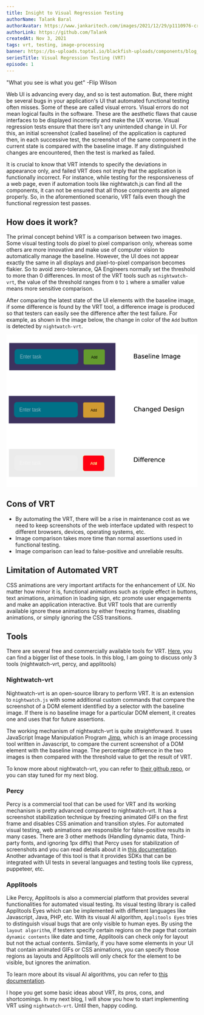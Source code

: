 ```yaml
---
title: Insight to Visual Regression Testing
authorName: Talank Baral
authorAvatar: https://www.jankaritech.com/images/2021/12/29/p1110976-crop-col-800.jpg
authorLink: https://github.com/Talank
createdAt: Nov 3, 2021
tags: vrt, testing, image-processing
banner: https://bs-uploads.toptal.io/blackfish-uploads/components/blog_post_page/content/cover_image_file/cover_image/690065/retina_1708x683_image_0-a3538a5354b21df65a923cabccf9e404-614ac96b7fda78df5593880bac65b1a1.png
seriesTitle: Visual Regression Testing (VRT)
episode: 1
---
```


"What you see is what you get" -Flip Wilson

Web UI is advancing every day, and so is test automation. But, there might be several bugs in your application's UI that automated functional testing often misses. Some of these are called visual errors. Visual errors do not mean logical faults in the software. These are the aesthetic flaws that cause interfaces to be displayed incorrectly and make the UX worse. Visual regression tests ensure that there isn't any unintended change in UI. For this, an initial screenshot (called baseline) of the application is captured then, in each successive test, the screenshot of the same component in the current state is compared with the baseline image. If any distinguished changes are encountered, then the test is marked as failed.

It is crucial to know that VRT intends to specify the deviations in appearance only, and failed VRT does not imply that the application is functionally incorrect. For instance, while testing for the responsiveness of a web page, even if automation tools like nightwatch.js can find all the components, it can not be ensured that all those components are aligned properly. So, in the aforementioned scenario, VRT fails even though the functional regression test passes.

## How does it work?
The primal concept behind VRT is a comparison between two images. Some visual testing tools do pixel to pixel comparison only, whereas some others are more innovative and make use of computer vision to automatically manage the baseline. However, the UI does not appear exactly the same in all displays and pixel-to-pixel comparison becomes flakier. So to avoid zero-tolerance, QA Engineers normally set the threshold to more than 0 differences. In most of the VRT tools such as `nightwatch-vrt`, the value of the threshold ranges from `0` to `1` where a smaller value means more sensitive comparison.

After comparing the latest state of the UI elements with the baseline image, if some difference is found by the VRT tool, a difference image is produced so that testers can easily see the difference after the test failure. For example, as shown in the image below, the change in color of the `Add` button is detected by `nightwatch-vrt`.

![image](/src/assets/VisualRegressionTesting/images/howVRTWorks.png)

## Cons of VRT
- By automating the VRT, there will be a rise in maintenance cost as we need to keep screenshots of the web interface updated with respect to different browsers, devices, operating systems, etc.
- Image comparison takes more time than normal assertions used in functional testing.
- Image comparison can lead to false-positive and unreliable results.

## Limitation of Automated VRT
CSS animations are very important artifacts for the enhancement of UX. No matter how minor it is, functional animations such as ripple effect in buttons, text animations, animation in loading sign, etc promote user engagements and make an application interactive. But VRT tools that are currently available ignore these animations by either freezing frames, disabling animations, or simply ignoring the CSS transitions.

## Tools
There are several free and commercially available tools for VRT. [Here](https://visualregressiontesting.com/tools.html), you can find a bigger list of these tools. In this blog, I am going to discuss only 3 tools (nightwatch-vrt, percy, and applitools)

### Nightwatch-vrt
Nightwatch-vrt is an open-source library to perform VRT. It is an extension to `nightwatch.js` with some additional custom commands that compare the screenshot of a DOM element identified by a selector with the baseline image. If there is no baseline image for a particular DOM element, it creates one and uses that for future assertions.

The working mechanism of nightwatch-vrt is quite straightforward. It uses JavaScript Image Manipulation Program [Jimp](https://www.npmjs.com/package/jimp), which is an image processing tool written in Javascript, to compare the current screenshot of a DOM element with the baseline image. The percentage difference in the two images is then compared with the threshold value to get the result of VRT.

To know more about nightwatch-vrt, you can refer to [their github repo](https://github.com/Crunch-io/nightwatch-vrt), or you can stay tuned for my next blog.

### Percy
Percy is a commercial tool that can be used for VRT and its working mechanism is pretty advanced compared to nightwatch-vrt. It has a screenshot stabilization technique by freezing animated GIFs on the first frame and disables CSS animation and transition styles. For automated visual testing, web animations are responsible for false-positive results in many cases. There are 3 other methods (Handling dynamic data, Third-party fonts, and ignoring 1px diffs) that Percy uses for stabilization of screenshots and you can read details about it in [this documentation](https://docs.percy.io/docs/freezing-dynamic-data). Another advantage of this tool is that it provides SDKs that can be integrated with UI tests in several languages and testing tools like cypress, puppeteer, etc.

### Applitools
Like Percy, Applitools is also a commercial platform that provides several functionalities for automated visual testing. Its visual testing library is called Applitools Eyes which can be implemented with different languages like Javascript, Java, PHP, etc. With its visual AI algorithm, `Applitools Eyes` tries to distinguish visual bugs that are only visible to human eyes. By using the `layout algorithm`, if testers specify certain regions on the page that contain `dynamic contents` like date and time, Applitools can check only for layout but not the actual contents. Similarly, if you have some elements in your UI that contain animated GIFs or CSS animations, you can specify those regions as layouts and Applitools will only check for the element to be visible, but ignores the animation.

To learn more about its visual AI algorithms, you can refer to [this documentation](https://applitools.com/applitools-ai-and-deep-learning/).

I hope you get some basic ideas about VRT, its pros, cons, and shortcomings. In my next blog, I will show you how to start implementing VRT using `nightwatch-vrt`. Until then, happy coding.
